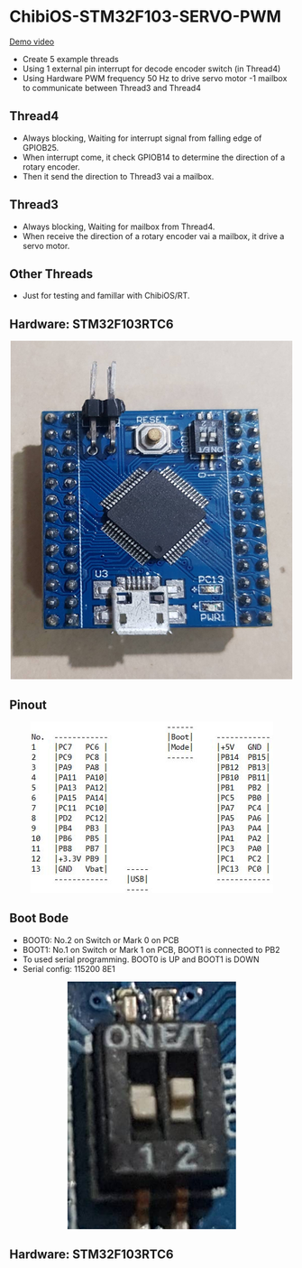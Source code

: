 # ChibiOS-STM32F103-SERVO-PWM

[Demo video](https://youtu.be/GgNfk8-xC3k)
 - Create 5 example threads
 - Using 1 external pin interrupt for decode encoder switch (in Thread4)
 - Using Hardware PWM frequency 50 Hz to drive servo motor 
 -1 mailbox to communicate between Thread3 and Thread4 
 
## Thread4
 - Always blocking, Waiting for interrupt signal from falling edge of GPIOB25.
 - When interrupt come, it check GPIOB14 to determine the direction of a rotary encoder.
 - Then it send the direction to Thread3 vai a mailbox.
 
## Thread3
 - Always blocking, Waiting for mailbox from Thread4.
 - When receive the direction of a rotary encoder vai a mailbox, it drive a servo motor.

## Other Threads
 - Just for testing and famillar with ChibiOS/RT.
 
## Hardware: STM32F103RTC6
<p align="center">
  <img src="https://github.com/Project-MAR/ChibiOS-STM32F103-SERVO-PWM/blob/main/img/STM32F103RCT6.jpg" width="500" height="600">
</p>

## Pinout
<p align="center">
  <img src="https://github.com/Project-MAR/ChibiOS-STM32F103-SERVO-PWM/blob/main/img/pinout.JPG">
</p>

## Boot Bode
- BOOT0: No.2 on Switch or Mark 0 on PCB
- BOOT1: No.1 on Switch or Mark 1 on PCB, BOOT1 is connected to PB2 
- To used serial programming. BOOT0 is UP and BOOT1 is DOWN
- Serial config: 115200 8E1
<p align="center">
  <img src="https://github.com/Project-MAR/ChibiOS-STM32F103-SERVO-PWM/blob/main/img/serial_boot.jpg">
</p>

## Hardware: STM32F103RTC6
